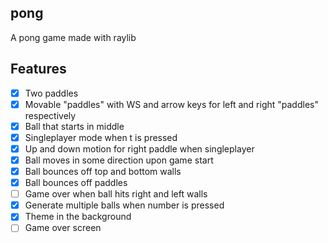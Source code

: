 pong
----

A pong game made with raylib

Features
--------

- [x] Two paddles
- [x] Movable "paddles" with WS and arrow keys for left and right "paddles" respectively
- [x] Ball that starts in middle
- [x] Singleplayer mode when t is pressed
- [x] Up and down motion for right paddle when singleplayer
- [x] Ball moves in some direction upon game start
- [x] Ball bounces off top and bottom walls
- [x] Ball bounces off paddles
- [ ] Game over when ball hits right and left walls
- [x] Generate multiple balls when number is pressed
- [x] Theme in the background
- [ ] Game over screen
